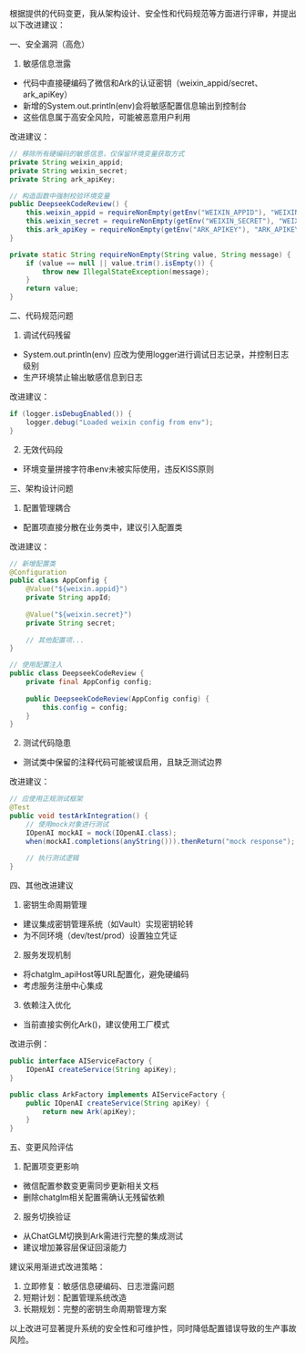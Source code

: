 

根据提供的代码变更，我从架构设计、安全性和代码规范等方面进行评审，并提出以下改进建议：

一、安全漏洞（高危）
1. 敏感信息泄露
- 代码中直接硬编码了微信和Ark的认证密钥（weixin_appid/secret、ark_apiKey）
- 新增的System.out.println(env)会将敏感配置信息输出到控制台
- 这些信息属于高安全风险，可能被恶意用户利用

改进建议：
```java
// 移除所有硬编码的敏感信息，仅保留环境变量获取方式
private String weixin_appid;
private String weixin_secret; 
private String ark_apiKey;

// 构造函数中强制校验环境变量
public DeepseekCodeReview() {
    this.weixin_appid = requireNonEmpty(getEnv("WEIXIN_APPID"), "WEIXIN_APPID未配置");
    this.weixin_secret = requireNonEmpty(getEnv("WEIXIN_SECRET"), "WEIXIN_SECRET未配置");
    this.ark_apiKey = requireNonEmpty(getEnv("ARK_APIKEY"), "ARK_APIKEY未配置");
}

private static String requireNonEmpty(String value, String message) {
    if (value == null || value.trim().isEmpty()) {
        throw new IllegalStateException(message);
    }
    return value;
}
```

二、代码规范问题
1. 调试代码残留
- System.out.println(env) 应改为使用logger进行调试日志记录，并控制日志级别
- 生产环境禁止输出敏感信息到日志

改进建议：
```java
if (logger.isDebugEnabled()) {
    logger.debug("Loaded weixin config from env");
}
```

2. 无效代码段
- 环境变量拼接字符串env未被实际使用，违反KISS原则

三、架构设计问题
1. 配置管理耦合
- 配置项直接分散在业务类中，建议引入配置类

改进建议：
```java
// 新增配置类
@Configuration
public class AppConfig {
    @Value("${weixin.appid}")
    private String appId;
    
    @Value("${weixin.secret}")
    private String secret;
    
    // 其他配置项...
}

// 使用配置注入
public class DeepseekCodeReview {
    private final AppConfig config;
    
    public DeepseekCodeReview(AppConfig config) {
        this.config = config;
    }
}
```

2. 测试代码隐患
- 测试类中保留的注释代码可能被误启用，且缺乏测试边界

改进建议：
```java
// 应使用正规测试框架
@Test
public void testArkIntegration() {
    // 使用mock对象进行测试
    IOpenAI mockAI = mock(IOpenAI.class);
    when(mockAI.completions(anyString())).thenReturn("mock response");
    
    // 执行测试逻辑
}
```

四、其他改进建议
1. 密钥生命周期管理
- 建议集成密钥管理系统（如Vault）实现密钥轮转
- 为不同环境（dev/test/prod）设置独立凭证

2. 服务发现机制
- 将chatglm_apiHost等URL配置化，避免硬编码
- 考虑服务注册中心集成

3. 依赖注入优化
- 当前直接实例化Ark()，建议使用工厂模式

改进示例：
```java
public interface AIServiceFactory {
    IOpenAI createService(String apiKey);
}

public class ArkFactory implements AIServiceFactory {
    public IOpenAI createService(String apiKey) {
        return new Ark(apiKey);
    }
}
```

五、变更风险评估
1. 配置项变更影响
- 微信配置参数变更需同步更新相关文档
- 删除chatglm相关配置需确认无残留依赖

2. 服务切换验证
- 从ChatGLM切换到Ark需进行完整的集成测试
- 建议增加兼容层保证回滚能力

建议采用渐进式改进策略：
1. 立即修复：敏感信息硬编码、日志泄露问题
2. 短期计划：配置管理系统改造
3. 长期规划：完整的密钥生命周期管理方案

以上改进可显著提升系统的安全性和可维护性，同时降低配置错误导致的生产事故风险。